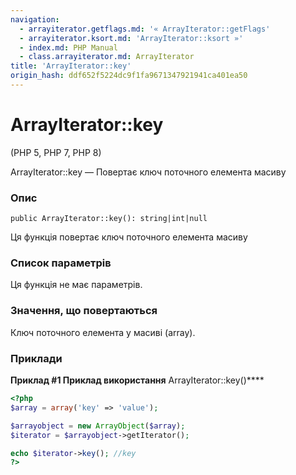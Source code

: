 ```yaml
---
navigation:
  - arrayiterator.getflags.md: '« ArrayIterator::getFlags'
  - arrayiterator.ksort.md: 'ArrayIterator::ksort »'
  - index.md: PHP Manual
  - class.arrayiterator.md: ArrayIterator
title: 'ArrayIterator::key'
origin_hash: ddf652f5224dc9f1fa9671347921941ca401ea50
---
```

# ArrayIterator::key

(PHP 5, PHP 7, PHP 8)

ArrayIterator::key — Повертає ключ поточного елемента масиву

### Опис

```methodsynopsis
public ArrayIterator::key(): string|int|null
```

Ця функція повертає ключ поточного елемента масиву

### Список параметрів

Ця функція не має параметрів.

### Значення, що повертаються

Ключ поточного елемента у масиві (array).

### Приклади

**Приклад #1 Приклад використання** ArrayIterator::key()\*\*\*\*

```php
<?php
$array = array('key' => 'value');

$arrayobject = new ArrayObject($array);
$iterator = $arrayobject->getIterator();

echo $iterator->key(); //key
?>
```
